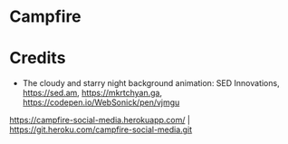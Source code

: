 # Campfire

# Credits

* The cloudy and starry night background animation: SED Innovations, https://sed.am, https://mkrtchyan.ga, https://codepen.io/WebSonick/pen/vjmgu

https://campfire-social-media.herokuapp.com/ | https://git.heroku.com/campfire-social-media.git